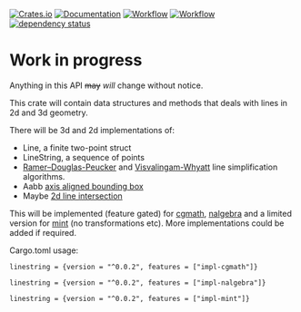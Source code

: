 [![Crates.io](https://meritbadge.herokuapp.com/linestring)](https://crates.io/crates/linestring)
[![Documentation](https://docs.rs/linestring/badge.svg)](https://docs.rs/linestring)
[![Workflow](https://github.com/eadf/linestring.rs/workflows/Rust/badge.svg)](https://github.com/eadf/linestring.rs/workflows/Rust/badge.svg)
[![Workflow](https://github.com/eadf/linestring.rs/workflows/Clippy/badge.svg)](https://github.com/eadf/linestring.rs/workflows/Clippy/badge.svg)
[![dependency status](https://deps.rs/crate/linestring/0.0.2/status.svg)](https://deps.rs/crate/linestring/0.0.2)

# Work in progress

Anything in this API ~~may~~ *will* change without notice.

This crate will contain data structures and methods that deals with lines in 2d and 3d geometry.

There will be 3d and 2d implementations of:
* Line, a finite two-point struct
* LineString, a sequence of points
* [Ramer–Douglas-Peucker](https://en.wikipedia.org/wiki/Ramer–Douglas–Peucker_algorithm) and [Visvalingam-Whyatt](https://en.wikipedia.org/wiki/Visvalingam–Whyatt_algorithm) line simplification algorithms.
* Aabb [axis aligned bounding box](https://en.wikipedia.org/wiki/Minimum_bounding_box)
* Maybe [2d line intersection](https://github.com/eadf/intersect2d.rs)

This will be implemented (feature gated) for [cgmath](https://crates.io/crates/cgmath), 
[nalgebra](https://crates.io/crates/nalgebra) and a limited version for [mint](https://crates.io/crates/nalgebra) (no transformations etc).
More implementations could be added if required.

Cargo.toml usage:
```cargo
linestring = {version = "^0.0.2", features = ["impl-cgmath"]}
```

```cargo
linestring = {version = "^0.0.2", features = ["impl-nalgebra"]}
```

```cargo
linestring = {version = "^0.0.2", features = ["impl-mint"]}
```

